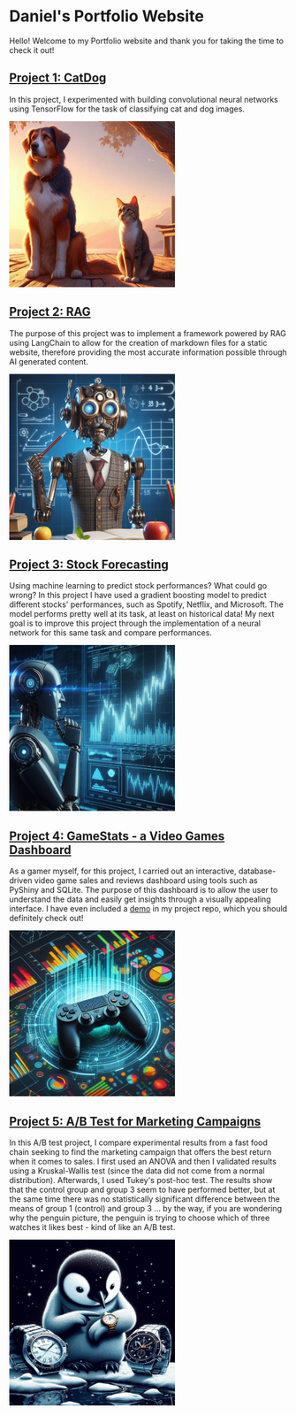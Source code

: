 # Daniel's Portfolio Website

Hello! Welcome to my Portfolio website and thank you for taking the time to check it out!

## [Project 1: CatDog](https://github.com/dani-dr06/CatDog)
In this project, I experimented with building convolutional neural networks using TensorFlow for the task of classifying cat and dog images.

<img src="images/catdog.png" alt="Image of cat and dog" style="width:300px;height:300px;">

## [Project 2: RAG](https://github.com/dani-dr06/RAGenerator)
The purpose of this project was to implement a framework powered by RAG using LangChain to allow for the creation of markdown files for a static website, therefore providing the most accurate information possible through AI generated content.

<img src="images/rag.png" alt="Image of robot teacher" style="width:300px;height:300px;">

## [Project 3: Stock Forecasting](https://github.com/dani-dr06/Stock-forecast)
Using machine learning to predict stock performances? What could go wrong? In this project I have used a gradient boosting model to predict different stocks' performances, such as Spotify, Netflix, and Microsoft. The model performs pretty well at its task, at least on historical data! My next goal is to improve this project through the implementation of a neural network for this same task and compare performances.

<img src="images/stock.png" alt="Image of robot watching stocks" style="width:300px;height:300px;">

## [Project 4: GameStats - a Video Games Dashboard](https://github.com/dani-dr06/VG-dashboard)
As a gamer myself, for this project, I carried out an interactive, database-driven video game sales and reviews dashboard using tools such as PyShiny and SQLite. The purpose of this dashboard is to allow the user to understand the data and easily get insights through a visually appealing interface. I have even included a [demo](https://github.com/dani-dr06/VG-dashboard#demo) in my project repo, which you should definitely check out!

<img src="images/vgames.png" alt="Image of video games" style="width:300px;height:300px;">

## [Project 5: A/B Test for Marketing Campaigns](https://github.com/dani-dr06/ABtesting)
In this A/B test project, I compare experimental results from a fast food chain seeking to find the marketing campaign that offers the best return when it comes to sales. I first used an ANOVA and then I validated results using a Kruskal-Wallis test (since the data did not come from a normal distribution). Afterwards, I used Tukey's post-hoc test. The results show that the control group and group 3 seem to have performed better, but at the same time there was no statistically significant difference between the means of group 1 (control) and group 3 ... by the way, if you are wondering why the penguin picture, the penguin is trying to choose which of three watches it likes best - kind of like an A/B test.


<img src="images/ab.png" alt="Image of penguin choosing between watches" style="width:300px;height:300px;">
